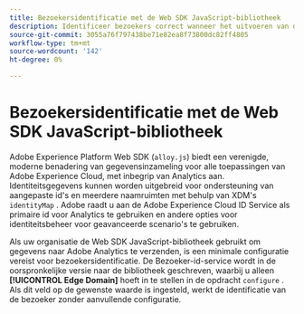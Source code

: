 ```yaml
---
title: Bezoekersidentificatie met de Web SDK JavaScript-bibliotheek
description: Identificeer bezoekers correct wanneer het uitvoeren van de bibliotheek van SDK van het Web JavaScript.
source-git-commit: 3055a76f797438be71e82ea8f73800dc82ff4805
workflow-type: tm+mt
source-wordcount: '142'
ht-degree: 0%

---
```


# Bezoekersidentificatie met de Web SDK JavaScript-bibliotheek

Adobe Experience Platform Web SDK (`alloy.js`) biedt een verenigde, moderne benadering van gegevensinzameling voor alle toepassingen van Adobe Experience Cloud, met inbegrip van Analytics aan. Identiteitsgegevens kunnen worden uitgebreid voor ondersteuning van aangepaste id&#39;s en meerdere naamruimten met behulp van XDM&#39;s `identityMap` . Adobe raadt u aan de Adobe Experience Cloud ID Service als primaire id voor Analytics te gebruiken en andere opties voor identiteitsbeheer voor geavanceerde scenario&#39;s te gebruiken.

Als uw organisatie de Web SDK JavaScript-bibliotheek gebruikt om gegevens naar Adobe Analytics te verzenden, is een minimale configuratie vereist voor bezoekersidentificatie. De Bezoeker-id-service wordt in de oorspronkelijke versie naar de bibliotheek geschreven, waarbij u alleen **[!UICONTROL Edge Domain]** hoeft in te stellen in de opdracht `configure` . Als dit veld op de gewenste waarde is ingesteld, werkt de identificatie van de bezoeker zonder aanvullende configuratie.
